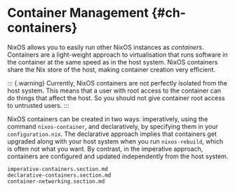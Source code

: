 # Container Management {#ch-containers}

NixOS allows you to easily run other NixOS instances as *containers*.
Containers are a light-weight approach to virtualisation that runs
software in the container at the same speed as in the host system. NixOS
containers share the Nix store of the host, making container creation
very efficient.

::: {.warning}
Currently, NixOS containers are not perfectly isolated from the host
system. This means that a user with root access to the container can do
things that affect the host. So you should not give container root
access to untrusted users.
:::

NixOS containers can be created in two ways: imperatively, using the
command `nixos-container`, and declaratively, by specifying them in your
`configuration.nix`. The declarative approach implies that containers
get upgraded along with your host system when you run `nixos-rebuild`,
which is often not what you want. By contrast, in the imperative
approach, containers are configured and updated independently from the
host system.

```{=include=} sections
imperative-containers.section.md
declarative-containers.section.md
container-networking.section.md
```

